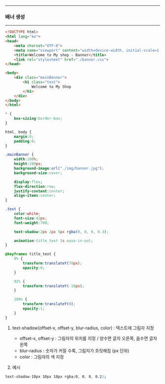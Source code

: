-----
### 배너 생성
-----
```html
<!DOCTYPE html>
<html lang="ko">
<head>
    <meta charset="UTF-8">
    <meta name="viewport" content="width=device-width, initial-scale=1.0">
    <title>Welcome to My shop - Banner</title>
    <link rel="stylesheet" href="./banner.css">
</head>

<body>
    <div class="mainBanner">
        <h1 class="text">
            Welcome to My Shop
        </h1>
    </div>
</body>
</html>
```

```css
* {
    box-sizing:border-box;
}

html, body {
    margin:0;
    padding:0;
}

.mainBanner {
    width:100%;
    height:280px;
    background-image:url("./img/banner.jpg");
    background-size:cover;

    display:flex;
    flex-direction:row;
    justify-content:center;
    align-items:center;
}

.text {
    color:white;
    font-size:42px;
    font-weight:700;

    text-shadow:2px 2px 5px rgba(0, 0, 0, 0.3);

    animation:title_text 3s ease-in-out;
}

@keyframes title_text {
    0% {
        transform:translateY(70px);
        opacity:0;
    }

    92% {
        transform:translateY(-10px);
    }

    100% {
        transform:translateY(0);
        opacity:1;
    }
}
```

1. text-shadow(offset-x, offset-y, blur-radius, color) : 텍스트에 그림자 지정
    - offset-x, offset-y : 그림자의 위치를 지정 / 양수면 글자 오른쪽, 음수면 글자 왼쪽
    - blur-radius : 숫자가 커질 수록, 그림자가 흐릿해짐 (px 단위)
    - color : 그림자의 색 지정

2. 예시
```css
text-shadow:10px 10px 10px rgba(0, 0, 0, 0.2);
```
